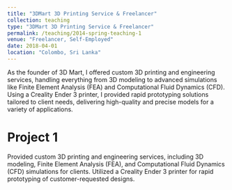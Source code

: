 ```yaml
---
title: "3DMart 3D Printing Service & Freelancer"
collection: teaching
type: "3DMart 3D Printing Service & Freelancer"
permalink: /teaching/2014-spring-teaching-1
venue: "Freelancer, Self-Employed"
date: 2018-04-01
location: "Colombo, Sri Lanka"
---
```


As the founder of 3D Mart, I offered custom 3D printing and engineering services, handling everything from 3D modeling to advanced simulations like Finite Element Analysis (FEA) and Computational Fluid Dynamics (CFD). Using a Creality Ender 3 printer, I provided rapid prototyping solutions tailored to client needs, delivering high-quality and precise models for a variety of applications.

Project 1
======

Provided custom 3D printing and engineering services, including 3D modeling, Finite Element Analysis (FEA), and Computational Fluid Dynamics (CFD) simulations for clients. Utilized a Creality Ender 3 printer for rapid prototyping of customer-requested designs.
